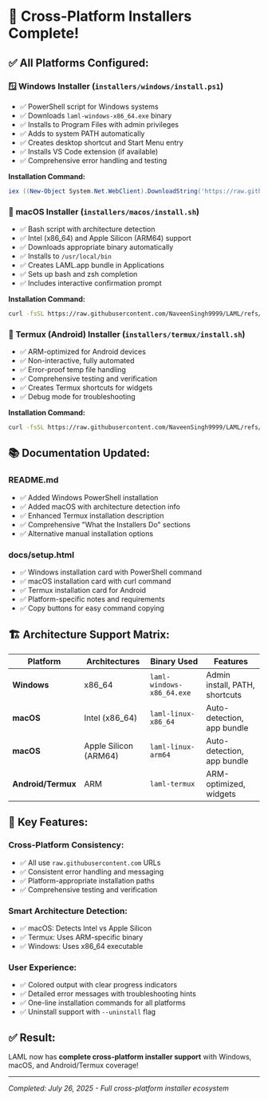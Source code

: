 # 🎉 Cross-Platform Installers Complete!

## ✅ **All Platforms Configured:**

### 🪟 **Windows Installer** (`installers/windows/install.ps1`)
- ✅ PowerShell script for Windows systems
- ✅ Downloads `laml-windows-x86_64.exe` binary
- ✅ Installs to Program Files with admin privileges
- ✅ Adds to system PATH automatically
- ✅ Creates desktop shortcut and Start Menu entry
- ✅ Installs VS Code extension (if available)
- ✅ Comprehensive error handling and testing

**Installation Command:**
```powershell
iex ((New-Object System.Net.WebClient).DownloadString('https://raw.githubusercontent.com/NaveenSingh9999/LAML/refs/heads/main/installers/windows/install.ps1'))
```

### 🍎 **macOS Installer** (`installers/macos/install.sh`)
- ✅ Bash script with architecture detection
- ✅ Intel (x86_64) and Apple Silicon (ARM64) support
- ✅ Downloads appropriate binary automatically
- ✅ Installs to `/usr/local/bin`
- ✅ Creates LAML.app bundle in Applications
- ✅ Sets up bash and zsh completion
- ✅ Includes interactive confirmation prompt

**Installation Command:**
```bash
curl -fsSL https://raw.githubusercontent.com/NaveenSingh9999/LAML/refs/heads/main/installers/macos/install.sh | bash
```

### 📱 **Termux (Android) Installer** (`installers/termux/install.sh`)
- ✅ ARM-optimized for Android devices
- ✅ Non-interactive, fully automated
- ✅ Error-proof temp file handling
- ✅ Comprehensive testing and verification
- ✅ Creates Termux shortcuts for widgets
- ✅ Debug mode for troubleshooting

**Installation Command:**
```bash
curl -fsSL https://raw.githubusercontent.com/NaveenSingh9999/LAML/refs/heads/main/installers/termux/install.sh | bash
```

## 📚 **Documentation Updated:**

### **README.md**
- ✅ Added Windows PowerShell installation
- ✅ Added macOS with architecture detection info
- ✅ Enhanced Termux installation description
- ✅ Comprehensive "What the Installers Do" sections
- ✅ Alternative manual installation options

### **docs/setup.html**
- ✅ Windows installation card with PowerShell command
- ✅ macOS installation card with curl command
- ✅ Termux installation card for Android
- ✅ Platform-specific notes and requirements
- ✅ Copy buttons for easy command copying

## 🏗️ **Architecture Support Matrix:**

| Platform | Architectures | Binary Used | Features |
|----------|---------------|-------------|----------|
| **Windows** | x86_64 | `laml-windows-x86_64.exe` | Admin install, PATH, shortcuts |
| **macOS** | Intel (x86_64) | `laml-linux-x86_64` | Auto-detection, app bundle |
| **macOS** | Apple Silicon (ARM64) | `laml-linux-arm64` | Auto-detection, app bundle |
| **Android/Termux** | ARM | `laml-termux` | ARM-optimized, widgets |

## 🎯 **Key Features:**

### **Cross-Platform Consistency:**
- ✅ All use `raw.githubusercontent.com` URLs
- ✅ Consistent error handling and messaging
- ✅ Platform-appropriate installation paths
- ✅ Comprehensive testing and verification

### **Smart Architecture Detection:**
- ✅ macOS: Detects Intel vs Apple Silicon
- ✅ Termux: Uses ARM-specific binary
- ✅ Windows: Uses x86_64 executable

### **User Experience:**
- ✅ Colored output with clear progress indicators
- ✅ Detailed error messages with troubleshooting hints
- ✅ One-line installation commands for all platforms
- ✅ Uninstall support with `--uninstall` flag

## ✅ **Result:**
LAML now has **complete cross-platform installer support** with Windows, macOS, and Android/Termux coverage!

---
*Completed: July 26, 2025 - Full cross-platform installer ecosystem*

